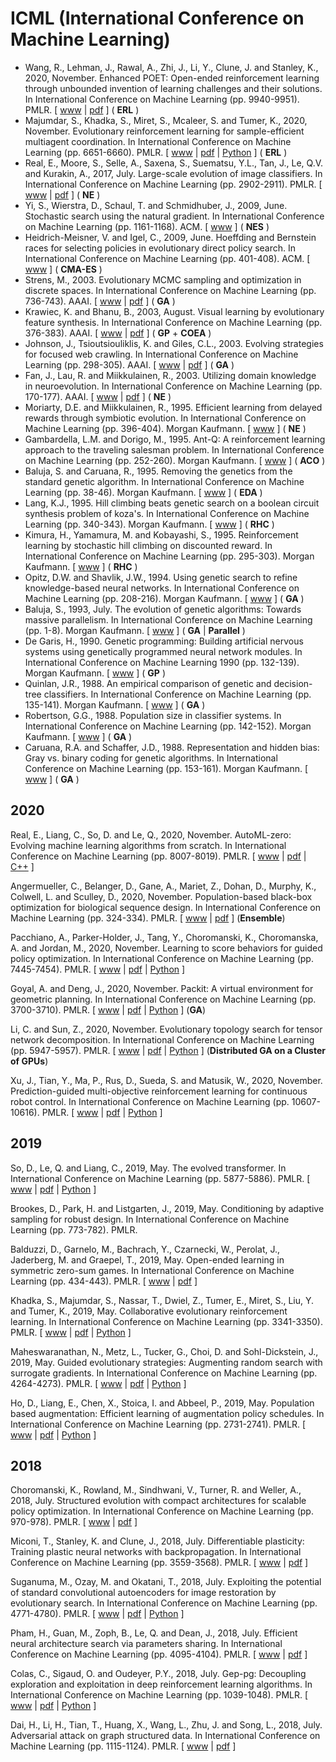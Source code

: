 # ICML (International Conference on Machine Learning)

* Wang, R., Lehman, J., Rawal, A., Zhi, J., Li, Y., Clune, J. and Stanley, K., 2020, November. Enhanced POET: Open-ended reinforcement learning through unbounded invention of learning challenges and their solutions. In International Conference on Machine Learning (pp. 9940-9951). PMLR. [ [www](https://proceedings.mlr.press/v119/wang20l.html) | [pdf](http://proceedings.mlr.press/v119/wang20l/wang20l.pdf) ] ( **ERL** )
* Majumdar, S., Khadka, S., Miret, S., Mcaleer, S. and Tumer, K., 2020, November. Evolutionary reinforcement learning for sample-efficient multiagent coordination. In International Conference on Machine Learning (pp. 6651-6660). PMLR. [ [www](http://proceedings.mlr.press/v119/majumdar20a.html) | [pdf](http://proceedings.mlr.press/v119/majumdar20a/majumdar20a.pdf) | [Python](https://anonymous.4open.science/repository/1590ffb0-aa6b-4838-9d59-ae20cdd8df11/README.md) ] ( **ERL** )
* Real, E., Moore, S., Selle, A., Saxena, S., Suematsu, Y.L., Tan, J., Le, Q.V. and Kurakin, A., 2017, July. Large-scale evolution of image classifiers. In International Conference on Machine Learning (pp. 2902-2911). PMLR. [ [www](http://proceedings.mlr.press/v70/real17a.html) | [pdf](http://proceedings.mlr.press/v70/real17a/real17a.pdf) ] ( **NE** )
* Yi, S., Wierstra, D., Schaul, T. and Schmidhuber, J., 2009, June. Stochastic search using the natural gradient. In International Conference on Machine Learning (pp. 1161-1168). ACM. [ [www](https://dl.acm.org/doi/abs/10.1145/1553374.1553522) ] ( **NES** )
* Heidrich-Meisner, V. and Igel, C., 2009, June. Hoeffding and Bernstein races for selecting policies in evolutionary direct policy search. In International Conference on Machine Learning (pp. 401-408). ACM. [ [www](https://dl.acm.org/doi/abs/10.1145/1553374.1553426) ] ( **CMA-ES** )
* Strens, M., 2003. Evolutionary MCMC sampling and optimization in discrete spaces. In International Conference on Machine Learning (pp. 736-743). AAAI. [ [www](https://www.aaai.org/Library/ICML/2003/icml03-096.php) | [pdf](https://www.aaai.org/Papers/ICML/2003/ICML03-096.pdf) ] ( **GA** )
* Krawiec, K. and Bhanu, B., 2003, August. Visual learning by evolutionary feature synthesis. In International Conference on Machine Learning (pp. 376-383). AAAI. [ [www](https://www.aaai.org/Library/ICML/2003/icml03-051.php) | [pdf](https://www.aaai.org/Papers/ICML/2003/ICML03-051.pdf) ] ( **GP** + **COEA** )
* Johnson, J., Tsioutsiouliklis, K. and Giles, C.L., 2003. Evolving strategies for focused web crawling. In International Conference on Machine Learning (pp. 298-305). AAAI. [ [www](https://www.aaai.org/Library/ICML/2003/icml03-041.php) | [pdf](https://www.aaai.org/Papers/ICML/2003/ICML03-041.pdf) ] ( **GA** )
* Fan, J., Lau, R. and Miikkulainen, R., 2003. Utilizing domain knowledge in neuroevolution. In International Conference on Machine Learning (pp. 170-177). AAAI. [ [www](https://www.aaai.org/Library/ICML/2003/icml03-025.php) | [pdf](https://www.aaai.org/Papers/ICML/2003/ICML03-025.pdf) ] ( **NE** )
* Moriarty, D.E. and Miikkulainen, R., 1995. Efficient learning from delayed rewards through symbiotic evolution. In International Conference on Machine Learning (pp. 396-404). Morgan Kaufmann. [ [www](https://www.sciencedirect.com/science/article/pii/B9781558603776500566) ] ( **NE** )
* Gambardella, L.M. and Dorigo, M., 1995. Ant-Q: A reinforcement learning approach to the traveling salesman problem. In International Conference on Machine Learning (pp. 252-260). Morgan Kaufmann. [ [www](https://www.sciencedirect.com/science/article/pii/B9781558603776500396) ] ( **ACO** )
* Baluja, S. and Caruana, R., 1995. Removing the genetics from the standard genetic algorithm. In International Conference on Machine Learning (pp. 38-46). Morgan Kaufmann. [ [www](https://www.sciencedirect.com/science/article/pii/B9781558603776500141) ] ( **EDA** )
* Lang, K.J., 1995. Hill climbing beats genetic search on a boolean circuit synthesis problem of koza's. In International Conference on Machine Learning (pp. 340-343). Morgan Kaufmann. [ [www](https://www.sciencedirect.com/science/article/pii/B9781558603776500499) ] (  **RHC** )
* Kimura, H., Yamamura, M. and Kobayashi, S., 1995. Reinforcement learning by stochastic hill climbing on discounted reward. In International Conference on Machine Learning (pp. 295-303). Morgan Kaufmann. [ [www](https://www.sciencedirect.com/science/article/pii/B978155860377650044X) ] ( **RHC** )
* Opitz, D.W. and Shavlik, J.W., 1994. Using genetic search to refine knowledge-based neural networks. In International Conference on Machine Learning (pp. 208-216). Morgan Kaufmann. [ [www](https://www.sciencedirect.com/science/article/pii/B9781558603356500337) ] ( **GA** )
* Baluja, S., 1993, July. The evolution of genetic algorithms: Towards massive parallelism. In International Conference on Machine Learning (pp. 1-8). Morgan Kaufmann. [ [www](https://www.sciencedirect.com/science/article/pii/B9781558603073500071) ] ( **GA** | **Parallel** )
* De Garis, H., 1990. Genetic programming: Building artificial nervous systems using genetically programmed neural network modules. In International Conference on Machine Learning 1990 (pp. 132-139). Morgan Kaufmann. [ [www](https://www.sciencedirect.com/science/article/pii/B9781558601413500195) ] (  **GP** )
* Quinlan, J.R., 1988. An empirical comparison of genetic and decision-tree classifiers. In International Conference on Machine Learning (pp. 135-141). Morgan Kaufmann. [ [www](https://www.sciencedirect.com/science/article/pii/B9780934613644500190) ] (  **GA** )
* Robertson, G.G., 1988. Population size in classifier systems. In International Conference on Machine Learning (pp. 142-152). Morgan Kaufmann. [ [www](https://www.sciencedirect.com/science/article/pii/B9780934613644500207) ] ( **GA** )
* Caruana, R.A. and Schaffer, J.D., 1988. Representation and hidden bias: Gray vs. binary coding for genetic algorithms. In International Conference on Machine Learning (pp. 153-161). Morgan Kaufmann. [ [www](https://www.sciencedirect.com/science/article/pii/B9780934613644500219) ] ( **GA** )

## 2020

Real, E., Liang, C., So, D. and Le, Q., 2020, November. AutoML-zero: Evolving machine learning algorithms from scratch. In International Conference on Machine Learning (pp. 8007-8019). PMLR. [ [www](http://proceedings.mlr.press/v119/real20a.html) | [pdf](http://proceedings.mlr.press/v119/real20a/real20a.pdf) | [C++](https://github.com/google-research/google-research/tree/master/automl_zero) ]

Angermueller, C., Belanger, D., Gane, A., Mariet, Z., Dohan, D., Murphy, K., Colwell, L. and Sculley, D., 2020, November. Population-based black-box optimization for biological sequence design. In International Conference on Machine Learning (pp. 324-334). PMLR. [ [www](http://proceedings.mlr.press/v119/angermueller20a.html) | [pdf](http://proceedings.mlr.press/v119/angermueller20a/angermueller20a.pdf) ] (**Ensemble**)

Pacchiano, A., Parker-Holder, J., Tang, Y., Choromanski, K., Choromanska, A. and Jordan, M., 2020, November. Learning to score behaviors for guided policy optimization. In International Conference on Machine Learning (pp. 7445-7454). PMLR. [ [www](http://proceedings.mlr.press/v119/pacchiano20a.html) | [pdf](http://proceedings.mlr.press/v119/pacchiano20a/pacchiano20a.pdf) | [Python](https://github.com/behaviorguidedRL/BGRL) ]

Goyal, A. and Deng, J., 2020, November. Packit: A virtual environment for geometric planning. In International Conference on Machine Learning (pp. 3700-3710). PMLR. [ [www](http://proceedings.mlr.press/v119/goyal20b.html) | [pdf](http://proceedings.mlr.press/v119/goyal20b/goyal20b.pdf) | [Python](https://github.com/princeton-vl/PackIt) ] (**GA**)

Li, C. and Sun, Z., 2020, November. Evolutionary topology search for tensor network decomposition. In International Conference on Machine Learning (pp. 5947-5957). PMLR. [ [www](http://proceedings.mlr.press/v119/li20l.html) | [pdf](http://proceedings.mlr.press/v119/li20l/li20l.pdf) | [Python](https://github.com/minogame/icml2020-TNGA) ] (**Distributed GA on a Cluster of GPUs**)

Xu, J., Tian, Y., Ma, P., Rus, D., Sueda, S. and Matusik, W., 2020, November. Prediction-guided multi-objective reinforcement learning for continuous robot control. In International Conference on Machine Learning (pp. 10607-10616). PMLR. [ [www](http://proceedings.mlr.press/v119/xu20h.html) | [pdf](http://proceedings.mlr.press/v119/xu20h/xu20h.pdf) | [Python](https://github.com/mit-gfx/PGMORL) ]

## 2019

So, D., Le, Q. and Liang, C., 2019, May. The evolved transformer. In International Conference on Machine Learning (pp. 5877-5886). PMLR. [ [www](http://proceedings.mlr.press/v97/so19a.html) | [pdf](http://proceedings.mlr.press/v97/so19a/so19a.pdf) | [Python](https://github.com/tensorflow/tensor2tensor/blob/adf76adc8f45e1899e41808c860f509f633b18b3/tensor2tensor/models/evolved_transformer.py) ]

Brookes, D., Park, H. and Listgarten, J., 2019, May. Conditioning by adaptive sampling for robust design. In International Conference on Machine Learning (pp. 773-782). PMLR.

Balduzzi, D., Garnelo, M., Bachrach, Y., Czarnecki, W., Perolat, J., Jaderberg, M. and Graepel, T., 2019, May. Open-ended learning in symmetric zero-sum games. In International Conference on Machine Learning (pp. 434-443). PMLR. [ [www](http://proceedings.mlr.press/v97/balduzzi19a.html) | [pdf](http://proceedings.mlr.press/v97/balduzzi19a/balduzzi19a.pdf) ]

Khadka, S., Majumdar, S., Nassar, T., Dwiel, Z., Tumer, E., Miret, S., Liu, Y. and Tumer, K., 2019, May. Collaborative evolutionary reinforcement learning. In International Conference on Machine Learning (pp. 3341-3350). PMLR. [ [www](http://proceedings.mlr.press/v97/khadka19a.html) | [pdf](http://proceedings.mlr.press/v97/khadka19a/khadka19a.pdf) | [Python](https://github.com/IntelAI/cerl) ]

Maheswaranathan, N., Metz, L., Tucker, G., Choi, D. and Sohl-Dickstein, J., 2019, May. Guided evolutionary strategies: Augmenting random search with surrogate gradients. In International Conference on Machine Learning (pp. 4264-4273). PMLR. [ [www](http://proceedings.mlr.press/v97/maheswaranathan19a.html) | [pdf](http://proceedings.mlr.press/v97/maheswaranathan19a/maheswaranathan19a.pdf) | [Python](https://github.com/brain-research/guided-evolutionary-strategies) ]

Ho, D., Liang, E., Chen, X., Stoica, I. and Abbeel, P., 2019, May. Population based augmentation: Efficient learning of augmentation policy schedules. In International Conference on Machine Learning (pp. 2731-2741). PMLR. [ [www](http://proceedings.mlr.press/v97/ho19b.html) | [pdf](http://proceedings.mlr.press/v97/ho19b/ho19b.pdf) | [Python](https://github.com/arcelien/pba) ]

## 2018

Choromanski, K., Rowland, M., Sindhwani, V., Turner, R. and Weller, A., 2018, July. Structured evolution with compact architectures for scalable policy optimization. In International Conference on Machine Learning (pp. 970-978). PMLR. [ [www](http://proceedings.mlr.press/v80/choromanski18a.html) | [pdf](http://proceedings.mlr.press/v80/choromanski18a/choromanski18a.pdf) ]

Miconi, T., Stanley, K. and Clune, J., 2018, July. Differentiable plasticity: Training plastic neural networks with backpropagation. In International Conference on Machine Learning (pp. 3559-3568). PMLR. [ [www](http://proceedings.mlr.press/v80/miconi18a.html) | [pdf](http://proceedings.mlr.press/v80/miconi18a/miconi18a.pdf) ]

Suganuma, M., Ozay, M. and Okatani, T., 2018, July. Exploiting the potential of standard convolutional autoencoders for image restoration by evolutionary search. In International Conference on Machine Learning (pp. 4771-4780). PMLR. [ [www](http://proceedings.mlr.press/v80/suganuma18a.html) | [pdf](http://proceedings.mlr.press/v80/suganuma18a/suganuma18a.pdf) | [Python](https://github.com/sg-nm/Evolutionary-Autoencoders) ]

Pham, H., Guan, M., Zoph, B., Le, Q. and Dean, J., 2018, July. Efficient neural architecture search via parameters sharing. In International Conference on Machine Learning (pp. 4095-4104). PMLR. [ [www](http://proceedings.mlr.press/v80/pham18a.html) | [pdf](http://proceedings.mlr.press/v80/pham18a/pham18a.pdf) ]

Colas, C., Sigaud, O. and Oudeyer, P.Y., 2018, July. Gep-pg: Decoupling exploration and exploitation in deep reinforcement learning algorithms. In International Conference on Machine Learning (pp. 1039-1048). PMLR. [ [www](http://proceedings.mlr.press/v80/colas18a.html) | [pdf](http://proceedings.mlr.press/v80/colas18a/colas18a.pdf) | [Python](https://github.com/flowersteam/geppg) ]

Dai, H., Li, H., Tian, T., Huang, X., Wang, L., Zhu, J. and Song, L., 2018, July. Adversarial attack on graph structured data. In International Conference on Machine Learning (pp. 1115-1124). PMLR. [ [www](http://proceedings.mlr.press/v80/dai18b.html) | [pdf](http://proceedings.mlr.press/v80/dai18b/dai18b.pdf) ]
